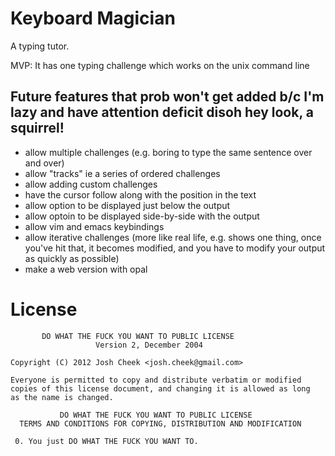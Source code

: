 Keyboard Magician
=================

A typing tutor.

MVP: It has one typing challenge which works on the unix command line

Future features that prob won't get added b/c I'm lazy and have attention deficit disoh hey look, a squirrel!
-------------------------------------------------------------------------------------------------------------

* allow multiple challenges (e.g. boring to type the same sentence over and over)
* allow "tracks" ie a series of ordered challenges
* allow adding custom challenges
* have the cursor follow along with the position in the text
* allow option to be displayed just below the output
* allow optoin to be displayed side-by-side with the output
* allow vim and emacs keybindings
* allow iterative challenges (more like real life, e.g. shows one thing, once you've hit that, it becomes modified, and you have to modify your output as quickly as possible)
* make a web version with opal

License
=======

           DO WHAT THE FUCK YOU WANT TO PUBLIC LICENSE
                       Version 2, December 2004

    Copyright (C) 2012 Josh Cheek <josh.cheek@gmail.com>

    Everyone is permitted to copy and distribute verbatim or modified
    copies of this license document, and changing it is allowed as long
    as the name is changed.

               DO WHAT THE FUCK YOU WANT TO PUBLIC LICENSE
      TERMS AND CONDITIONS FOR COPYING, DISTRIBUTION AND MODIFICATION

     0. You just DO WHAT THE FUCK YOU WANT TO.
